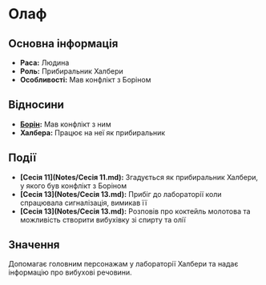 # Олаф

## Основна інформація
- **Раса:** Людина
- **Роль:** Прибиральник Халбери
- **Особливості:** Мав конфлікт з Боріном

## Відносини
- **[Борін](Борін.md):** Мав конфлікт з ним
- **Халбера:** Працює на неї як прибиральник

## Події
- **[Сесія 11](Notes/Сесія 11.md):** Згадується як прибиральник Халбери, у якого був конфлікт з Боріном
- **[Сесія 13](Notes/Сесія 13.md):** Прибіг до лабораторії коли спрацювала сигналізація, вимикав її
- **[Сесія 13](Notes/Сесія 13.md):** Розповів про коктейль молотова та можливість створити вибухівку зі спирту та олії

## Значення
Допомагає головним персонажам у лабораторії Халбери та надає інформацію про вибухові речовини.
